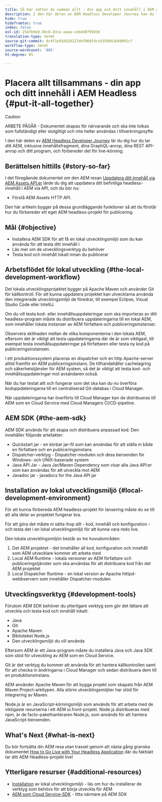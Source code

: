 ```yaml
---
title: Så här sätter du samman allt - din app och ditt innehåll i AEM utan rubriker
description: I den här delen av AEM Headless Developer Journey kan du lära dig hur du tar ditt AEM-projekt, inklusive innehållsfragment, dina GraphQL-anrop, dina REST API-anrop och programmet, och förbereder det för publicering.
hide: true
hidefromtoc: true
index: false
exl-id: 254fb9dd-36c8-43ce-aaea-ceb4d079503d
translation-type: tm+mt
source-git-commit: dc4f1e916620127ebf068fdcc6359041b49891cf
workflow-type: tm+mt
source-wordcount: '885'
ht-degree: 0%

---
```


# Placera allt tillsammans - din app och ditt innehåll i AEM Headless {#put-it-all-together}

>[!CAUTION]
>
>ARBETE PÅGÅR - Dokumentet skapas för närvarande och ska inte tolkas som fullständigt eller slutgiltigt och inte heller användas i tillverkningssyfte.

I den här delen av [AEM Headless Developer Journey](overview.md) lär du dig hur du tar ditt AEM, inklusive innehållsfragment, dina GraphQL-anrop, dina REST API-anrop och ditt program, och förbereder det för live-körning.

## Berättelsen hittills {#story-so-far}

I det föregående dokumentet om den AEM resan [Uppdatera ditt innehåll via AEM Assets API:er](update-your-content.md) lärde du dig att uppdatera ditt befintliga headless-innehåll i AEM via API, och du bör nu:

* Förstå AEM Assets HTTP API.

Den här artikeln bygger på dessa grundläggande funktioner så att du förstår hur du förbereder ett eget AEM headless-projekt för publicering.

## Mål {#objective}

* Installera AEM SDK för att få en lokal utvecklingsmiljö som du kan använda för att testa ditt innehåll i
* Läs mer om de utvecklingsverktyg du behöver
* Testa kod och innehåll lokalt innan du publicerar

## Arbetsflödet för lokal utveckling {#the-local-development-workflow}

Det lokala utvecklingsprojektet bygger på Apache Maven och använder Git för källkontroll. För att kunna uppdatera projektet kan utvecklarna använda den integrerade utvecklingsmiljö de föredrar, till exempel Eclipse, Visual Studio Code eller IntelliJ.

Om du vill testa kod- eller innehållsuppdateringar som ska importeras av ditt headless-program måste du distribuera uppdateringarna till en lokal AEM, som innehåller lokala instanser av AEM författare och publiceringsinstanser.

Observera skillnaden mellan de olika komponenterna i den lokala AEM, eftersom det är viktigt att testa uppdateringarna där de är som viktigast, till exempel testa innehållsuppdateringar på författaren eller testa ny kod på publiceringsinstansen.

I ett produktionssystem placeras en dispatcher och en http Apache-server alltid framför en AEM publiceringsinstans. De tillhandahåller cachelagring och säkerhetstjänster för AEM system, så det är viktigt att testa kod- och innehållsuppdateringar mot avsändaren också.

När du har testat allt och fungerar som det ska kan du nu överföra koduppdateringarna till en centraliserad Git-databas i Cloud Manager.

När uppdateringarna har överförts till Cloud Manager kan de distribueras till AEM som en Cloud Service med Cloud Managers CI/CD-pipeline.


## AEM SDK {#the-aem-sdk}

AEM SDK används för att skapa och distribuera anpassad kod. Den innehåller följande artefakter:

* Quickstart jar - en körbar jar-fil som kan användas för att ställa in både en författare och en publiceringsinstans
* Dispatcher-verktyg - Dispatcher-modulen och dess beroenden för Windows- och UNIX-baserade system
* Java API Jar - Java Jar/Maven Dependency som visar alla Java API:er som kan användas för att utveckla mot AEM
* Javadoc jar - javadocs for the Java API jar

## Installation av lokal utvecklingsmiljö {#local-development-environment}

För att kunna förbereda AEM headless-projekt för lansering måste du se till att alla delar av projektet fungerar bra.

För att göra det måste ni sätta ihop allt - kod, innehåll och konfiguration - och testa det i en lokal utvecklingsmiljö för att kunna vara redo live.

Den lokala utvecklingsmiljön består av tre huvudområden:

1. Det AEM projektet - det innehåller all kod, konfiguration och innehåll som AEM utvecklare kommer att arbeta med
1. Local AEM Runtime - lokala versioner av AEM författare och publiceringstjänster som ska användas för att distribuera kod från det AEM projektet
1. Local Dispatcher Runtime - en lokal version av Apache htttpd-webbservern som innehåller Dispatcher-modulen

## Utvecklingsverktyg {#development-tools}

Förutom AEM SDK behöver du ytterligare verktyg som gör det lättare att utveckla och testa kod och innehåll lokalt:

* Java
* Git
* Apache Maven
* Biblioteket Node.js
* Den utvecklingsmiljö du vill använda

Eftersom AEM är ett Java-program måste du installera Java och Java SDK som stöd för utveckling av AEM som en Cloud Service.

Git är det verktyg du kommer att använda för att hantera källkontrollen samt för att checka in ändringarna i Cloud Manager och sedan distribuera dem till en produktionsinstans.

AEM använder Apache Maven för att bygga projekt som skapats från AEM Maven Project-arkitypen. Alla större utvecklingsmiljöer har stöd för integrering av Maven.

Node.js är en JavaScript-körningsmiljö som används för att arbeta med de viktigaste resurserna i ett AEM ui.front-projekt. Node.js distribueras med npm, är de facto-pakethanteraren Node.js, som används för att hantera JavaScript-beroenden.

## What&#39;s Next {#what-is-next}

Du bör fortsätta din AEM resa utan trassel genom att nästa gång granska dokumentet [How to Go Live with Your Headless Application](go-live.md) där du faktiskt tar ditt AEM Headless-projekt live!

## Ytterligare resurser {#additional-resources}

* [Installation](https://experienceleague.adobe.com/docs/experience-manager-learn/cloud-service/local-development-environment-set-up/overview.html?lang=en#local-dispatcher-runtime)  av lokal utvecklingsmiljö - läs om hur du installerar de verktyg som behövs för att börja utveckla för AEM
* [AEM som Cloud Service-SDK](/help/implementing/developing/introduction/aem-as-a-cloud-service-sdk.md)  - titta närmare på AEM SDK